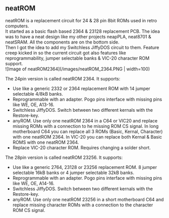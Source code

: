## neatROM
neatROM is a replacement circuit for 24 &amp; 28 pin 8bit ROMs used in retro computers.\
It started as a basic flash based 2364 & 23128 replacement PCB. The idea was to have a neat design like my other projects neapPLA, neat8701 & neatSRAM. All the components are on the bottom side.\
Then I got the idea to add my Switchless JiffyDOS circuit to them. Feature creep kicked in so the current circuit got also features like reprogrammability, jumper selectable banks & VIC-20 character ROM support.  
![Image of neatROM2364](/images/neatROM_2364.PNG | width=100)

The 24pin version is called neatROM 2364. It supports:
- Use like a generic 2332 or 2364 replacement ROM with 14 jumper selectable 4/8kB banks.
- Reprogrammable with an adapter. Pogo pins interface with missing pins like WE, OE, A13-16.
- Switchless JiffyDOS. Switch between two different kernals with the Restore-key.
- anyROM. Use only one neatROM 2364 in a C64 or VIC20 and replace missing ROMs with a connection to he missing ROM CS signal. In long motherboard C64 you can replace all 3 ROMs (Basic, Kernal, Character) with one neatROM 2364. In VIC-20 you can replace both Kernal & Basic ROMS with one neatROM 2364.
- Replace VIC-20 character ROM. Requires changing a solder short.


The 28pin version is called neatROM 23256. It supports:
- Use like a generic 2764, 23128 or 23256 replacement ROM. 8 jumper selectable 16kB banks or 4 jumper selectable 32kB banks.
- Reprogrammable with an adapter. Pogo pins interface with missing pins like WE, OE, A14-16.
- Switchless JiffyDOS. Switch between two different kernals with the Restore-key.
- anyROM. Use only one neatROM 23256 in a short motherboard C64 and replace missing character ROMs with a connection to the character ROM CS signal.
